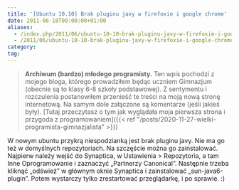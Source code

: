 ```yaml
---
title: '[Ubuntu 10.10] Brak pluginu javy w firefoxie i google chrome'
date: 2011-06-18T00:00:00+01:00
aliases:
  - /index.php/2011/06/ubuntu-10-10-brak-pluginu-javy-w-firefoxie-i-google-chrome/
  - /2011/06/ubuntu-10-10-brak-pluginu-javy-w-firefoxie-i-google-chrome/
category:
tag:
---
```


> **Archiwum (bardzo) młodego programisty.** Ten wpis pochodzi z mojego bloga, którego prowadziłem będąc uczniem Gimnazjum (obecnie są to klasy 6-8 szkoły podstawowej). Z sentymentu i rozczulenia postanowiłem przenieść te treści na moją nową stronę internetową. Na samym dole załączone są komentarze (jeśli jakieś były). [Tutaj przeczytasz o tym jak wyglądała moja pierwsza strona i przygoda z programowaniem]({{< ref "/posts/2020-11-27-wielki-programista-gimnazjalista" >}})
> 

W nowym ubuntu przykrą niespodzianką jest brak pluginu javy. Nie ma go też w domyślnych repozytoriach. Na szczęście można go zainstalować. Najpierw należy wejść do Synaptica, w Ustawienia > Repozytoria, a tam Inne Oprogramowanie i zaznaczyć „Partnerzy Canonical”. Następnie trzeba kliknąć „odśwież” w głównym oknie Synaptica i zainstalować „sun-java6-plugin”. Potem wystarczy tylko zrestartować przeglądarkę, i po sprawie. :)